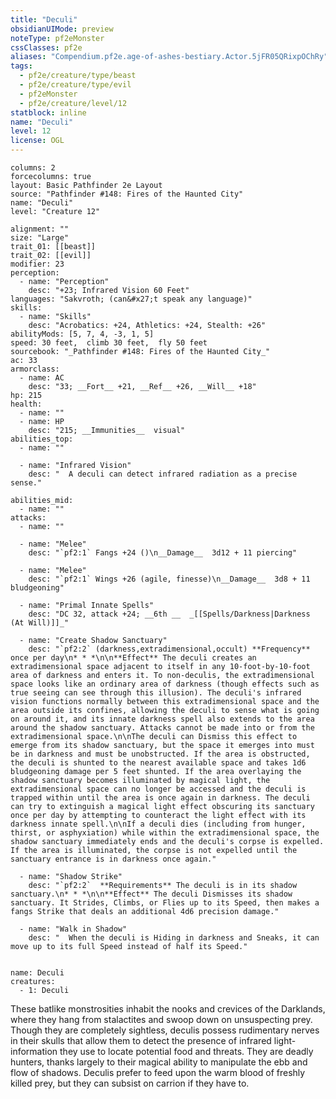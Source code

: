 ```yaml
---
title: "Deculi"
obsidianUIMode: preview
noteType: pf2eMonster
cssClasses: pf2e
aliases: "Compendium.pf2e.age-of-ashes-bestiary.Actor.5jFR05QRixpOChRy" 
tags:
  - pf2e/creature/type/beast
  - pf2e/creature/type/evil
  - pf2eMonster
  - pf2e/creature/level/12
statblock: inline
name: "Deculi"
level: 12
license: OGL
---
```


```statblock
columns: 2
forcecolumns: true
layout: Basic Pathfinder 2e Layout
source: "Pathfinder #148: Fires of the Haunted City"
name: "Deculi"
level: "Creature 12"

alignment: ""
size: "Large"
trait_01: [[beast]]
trait_02: [[evil]]
modifier: 23
perception:
  - name: "Perception"
    desc: "+23; Infrared Vision 60 Feet"
languages: "Sakvroth; (can&#x27;t speak any language)"
skills:
  - name: "Skills"
    desc: "Acrobatics: +24, Athletics: +24, Stealth: +26"
abilityMods: [5, 7, 4, -3, 1, 5]
speed: 30 feet,  climb 30 feet,  fly 50 feet
sourcebook: "_Pathfinder #148: Fires of the Haunted City_"
ac: 33
armorclass:
  - name: AC
    desc: "33; __Fort__ +21, __Ref__ +26, __Will__ +18"
hp: 215
health:
  - name: ""
  - name: HP
    desc: "215; __Immunities__  visual"
abilities_top:
  - name: ""

  - name: "Infrared Vision"
    desc: "  A deculi can detect infrared radiation as a precise sense."

abilities_mid:
  - name: ""
attacks:
  - name: ""

  - name: "Melee"
    desc: "`pf2:1` Fangs +24 ()\n__Damage__  3d12 + 11 piercing"

  - name: "Melee"
    desc: "`pf2:1` Wings +26 (agile, finesse)\n__Damage__  3d8 + 11 bludgeoning"

  - name: "Primal Innate Spells"
    desc: "DC 32, attack +24; __6th __  _[[Spells/Darkness|Darkness (At Will)]]_"

  - name: "Create Shadow Sanctuary"
    desc: "`pf2:2` (darkness,extradimensional,occult) **Frequency** once per day\n* * *\n\n**Effect** The deculi creates an extradimensional space adjacent to itself in any 10-foot-by-10-foot area of darkness and enters it. To non-deculis, the extradimensional space looks like an ordinary area of darkness (though effects such as true seeing can see through this illusion). The deculi's infrared vision functions normally between this extradimensional space and the area outside its confines, allowing the deculi to sense what is going on around it, and its innate darkness spell also extends to the area around the shadow sanctuary. Attacks cannot be made into or from the extradimensional space.\n\nThe deculi can Dismiss this effect to emerge from its shadow sanctuary, but the space it emerges into must be in darkness and must be unobstructed. If the area is obstructed, the deculi is shunted to the nearest available space and takes 1d6 bludgeoning damage per 5 feet shunted. If the area overlaying the shadow sanctuary becomes illuminated by magical light, the extradimensional space can no longer be accessed and the deculi is trapped within until the area is once again in darkness. The deculi can try to extinguish a magical light effect obscuring its sanctuary once per day by attempting to counteract the light effect with its darkness innate spell.\n\nIf a deculi dies (including from hunger, thirst, or asphyxiation) while within the extradimensional space, the shadow sanctuary immediately ends and the deculi's corpse is expelled. If the area is illuminated, the corpse is not expelled until the sanctuary entrance is in darkness once again."

  - name: "Shadow Strike"
    desc: "`pf2:2`  **Requirements** The deculi is in its shadow sanctuary.\n* * *\n\n**Effect** The deculi Dismisses its shadow sanctuary. It Strides, Climbs, or Flies up to its Speed, then makes a fangs Strike that deals an additional 4d6 precision damage."

  - name: "Walk in Shadow"
    desc: "  When the deculi is Hiding in darkness and Sneaks, it can move up to its full Speed instead of half its Speed."
 
```

```encounter-table
name: Deculi
creatures:
  - 1: Deculi
```



These batlike monstrosities inhabit the nooks and crevices of the Darklands, where they hang from stalactites and swoop down on unsuspecting prey. Though they are completely sightless, deculis possess rudimentary nerves in their skulls that allow them to detect the presence of infrared light-information they use to locate potential food and threats. They are deadly hunters, thanks largely to their magical ability to manipulate the ebb and flow of shadows. Deculis prefer to feed upon the warm blood of freshly killed prey, but they can subsist on carrion if they have to.

